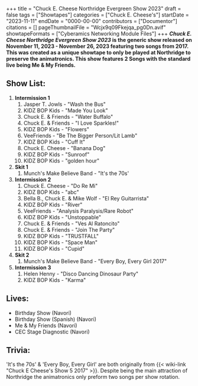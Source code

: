 +++
title = "Chuck E. Cheese Northridge Evergreen Show 2023"
draft = false
tags = ["Showtapes"]
categories = ["Chuck E. Cheese's"]
startDate = "2023-11-11"
endDate = "0000-00-00"
contributors = ["Documentor"]
citations = []
pageThumbnailFile = "Wcjx9q09Fkejqa_pg0Dn.avif"
showtapeFormats = ["Cyberamics Networking Module Files"]
+++
***Chuck E. Cheese Northridge Evergreen Show 2023* is the generic show released on November 11, 2023 - November 26, 2023 featuring two songs from 2017.
This was created as a unique showtape to only be played at Northridge to preserve the animatronics. This show features 2 Songs with the standard live being Me & My Friends.**

## Show List:

1.  **Intermission 1**
    1.  Jasper T. Jowls - "Wash the Bus"
    2.  KIDZ BOP Kids - "Made You Look"
    3.  Chuck E. & Friends - "Water Buffalo"
    4.  Chuck E. & Friends - "I Love Sparkles!"
    5.  KIDZ BOP Kids - "Flowers"
    6.  VeeFriends - "Be The Bigger Person/Lit Lamb"
    7.  KIDZ BOP Kids - "Cuff It"
    8.  Chuck E. Cheese - "Banana Dog"
    9.  KIDZ BOP Kids - "Sunroof"
    10. KIDZ BOP Kids - "golden hour"
2.  **Skit 1**
    1.  Munch's Make Believe Band - "It's the 70s'
3.  **Intermission 2**
    1.  Chuck E. Cheese - "Do Re Mi"
    2.  KIDZ BOP Kids - "abc"
    3.  Bella B., Chuck E. & Mike Wolf - "El Rey Guitarrista"
    4.  KIDZ BOP Kids - "River"
    5.  VeeFriends - "Analysis Paralysis/Rare Robot"
    6.  KIDZ BOP Kids - "Unstoppable"
    7.  Chuck E. & Friends - "Ves Al Ratoncito"
    8.  Chuck E. & Friends - "Join The Party"
    9.  KIDZ BOP Kids - "TRUSTFALL"
    10. KIDZ BOP Kids - "Space Man"
    11. KIDZ BOP Kids - "Cupid"
4.  **Skit 2**
    1.  Munch's Make Believe Band - "Every Boy, Every Girl 2017"
5.  **Intermission 3**
    1.  Helen Henny - "Disco Dancing Dinosaur Party"
    2.  KIDZ BOP Kids - "Karma"

## Lives:

- Birthday Show (Navori)
- Birthday Show (Spanish) (Navori)
- Me & My Friends (Navori)
- CEC Stage Diagnostic (Navori)

## Trivia:

'It's the 70s' & 'Every Boy, Every Girl' are both originally from {{< wiki-link "Chuck E Cheese's Show 5 2017" >}}.
Despite being the main attraction of Northridge the animatronics only preform two songs per show rotation.
